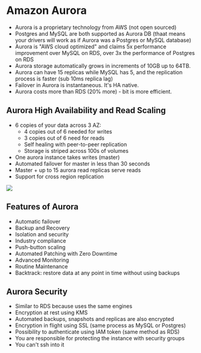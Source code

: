 # Amazon Aurora

- Aurora is a proprietary technology from AWS (not open sourced)
- Postgres and MySQL are both supported as Aurora DB (thaat means your drivers will work as if Aurora was a Postgres or MySQL database)
- Aurora is "AWS cloud optimized" and claims 5x performance improvement over MySQL on RDS, over 3x the performance of Postgres on RDS
- Aurora storage automatically grows in increments of 10GB up to 64TB.
- Aurora can have 15 replicas while MySQL has 5, and the replication process is faster (sub 10ms replica lag)
- Failover in Aurora is instantaneous. It's HA native.
- Aurora costs more than RDS (20% more) - bit is more efficient.

## Aurora High Availability and Read Scaling

- 6 copies of your data across 3 AZ:
    - 4 copies out of 6 needed for writes
    - 3 copies out of 6 need for reads
    - Self healing with peer-to-peer replication
    - Storage is striped across 100s of volumes
- One aurora instance takes writes (master)
- Automated failover for master in less than 30 seconds
- Master + up to 15 aurora read replicas serve reads
- Support for cross region replication

![](2021-10-18-09-12-22.png)

## Features of Aurora

- Automatic failover
- Backup and Recovery
- Isolation and security
- Industry compliance
- Push-button scaling
- Automated Patching with Zero Downtime
- Advanced Monitoring
- Routine Maintenance
- Backtrack: restore data at any point in time without using backups

## Aurora Security

- Similar to RDS because uses the same engines
- Encryption at rest using KMS
- Automated backups, snapshots and replicas are also encrypted
- Encryption in flight using SSL (same process as MySQL or Postgres)
- Possibility to authenticate using IAM token (same method as RDS)
- You are responsible for protecting the instance with security groups
- You can't ssh into it